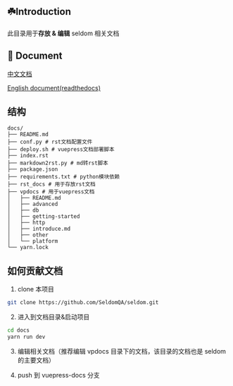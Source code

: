 ## ☘️Introduction

此目录用于**存放 & 编辑** seldom 相关文档

## 📖 Document

[中文文档](https://seldomqa.github.io/)

[English document(readthedocs)](https://seldomqa.readthedocs.io/en/latest/index.html)

## 结构

```shell
docs/
├── README.md
├── conf.py # rst文档配置文件
├── deploy.sh # vuepress文档部署脚本
├── index.rst
├── markdown2rst.py # md转rst脚本
├── package.json
├── requirements.txt # python模块依赖
├── rst_docs # 用于存放rst文档
├── vpdocs # 用于vuepress文档
│   ├── README.md
│   ├── advanced
│   ├── db
│   ├── getting-started
│   ├── http
│   ├── introduce.md
│   ├── other
│   └── platform
└── yarn.lock
```

## 如何贡献文档

1. clone 本项目

```bash
git clone https://github.com/SeldomQA/seldom.git
```

2. 进入到文档目录&启动项目

```bash
cd docs
yarn run dev
```

3. 编辑相关文档（推荐编辑 vpdocs 目录下的文档，该目录的文档也是 seldom 的主要文档）

4. push 到 vuepress-docs 分支
